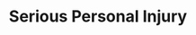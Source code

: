---
template: PracticeAreasIndex
title: Serious Personal Injury
subtitle: ''
featuredImage: '../../images/injury-lawyers.jpg'
---